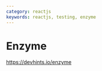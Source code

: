 ```yaml
---
category: reactjs
keywords: reactjs, testing, enzyme
---
```


# Enzyme
<https://devhints.io/enzyme>
